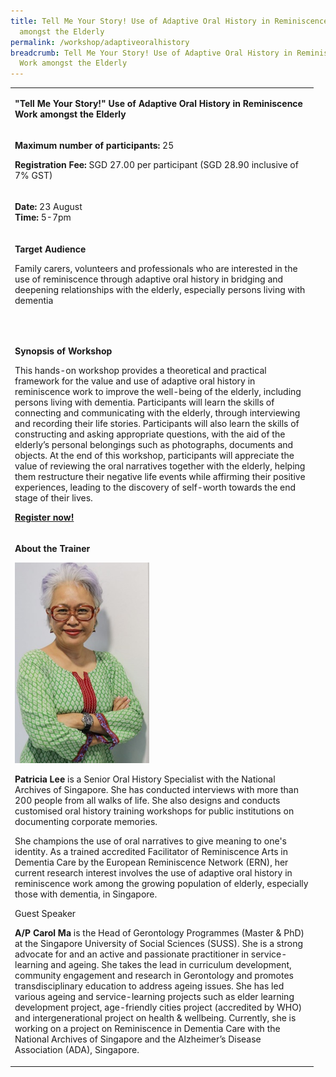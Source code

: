 ```yaml
---
title: Tell Me Your Story! Use of Adaptive Oral History in Reminiscence Work
  amongst the Elderly
permalink: /workshop/adaptiveoralhistory
breadcrumb: Tell Me Your Story! Use of Adaptive Oral History in Reminiscence
  Work amongst the Elderly
---
```

<table>
<tbody>
<tr>
<td width="471">
<p><strong>"Tell Me Your Story!" Use of Adaptive Oral History in Reminiscence Work amongst the Elderly </strong></p>
</td>
</tr>
<tr>
<td width="471">
<p><strong>Maximum number of participants: </strong>25</p>
<p><strong>Registration Fee: </strong>SGD 27.00 per participant (SGD 28.90 inclusive of 7% GST)</p>
</td>
</tr>
<tr>
<td width="471">
<p><strong>Date: </strong>23 August
<br><strong>Time: </strong>5-7pm

</td>
</tr>
<tr>
<td width="471">
<p><strong>Target Audience</strong></p>
<p>Family carers, volunteers and professionals who are interested in the use of reminiscence through adaptive oral history in bridging and deepening relationships with the elderly, especially persons living with dementia</p>
<p><em>&nbsp;</em></p>
</td>
</tr>
<tr>
<td width="471">
<p><strong>Synopsis of Workshop</strong></p>
<p>This hands-on workshop provides a theoretical and practical framework for the value and use of adaptive oral history in reminiscence work to improve the well-being of the elderly, including persons living with dementia. Participants will learn the skills of connecting and communicating with the elderly, through interviewing and recording their life stories. Participants will also learn the skills of constructing and asking appropriate questions, with the aid of the elderly&rsquo;s personal belongings such as photographs, documents and objects. At the end of this workshop, participants will appreciate the value of reviewing the oral narratives together with the elderly, helping them restructure their negative life events while affirming their positive experiences, leading to the discovery of self-worth towards the end stage of their lives.</p>
<p></p>
<p><strong><a href="https://www.nlb.gov.sg/golibrary2/e/ioha2020workshop1">Register now!</a></strong></p>
</td>
</tr>
<tr>
<td width="471">
<p><strong>About the Trainer</strong></p>
<img src="/images/patricialee.png" alt="Patricia Lee" style="width:215px;" /> 
<p><strong>Patricia Lee</strong> is a Senior Oral History Specialist with the National Archives of Singapore. She has conducted interviews with more than 200 people from all walks of life. She also designs and conducts customised oral history training workshops for public institutions on documenting corporate memories.</p>
	
<p>She champions the use of oral narratives to give meaning to one's identity.&nbsp;As a trained accredited Facilitator of Reminiscence Arts in Dementia Care by the European Reminiscence Network (ERN), her current research interest involves the use of adaptive oral history in reminiscence work among the growing population of elderly, especially those with dementia, in Singapore.</p>


Guest Speaker


<strong>A/P Carol Ma </strong> is the Head of Gerontology Programmes (Master & PhD) at the Singapore University of Social Sciences (SUSS). She is a strong advocate for and an active and passionate practitioner in service-learning and ageing. She takes the lead in curriculum development, community engagement and research in Gerontology and promotes transdisciplinary education to address ageing issues.  She has led various ageing and service-learning projects such as elder learning development project, age-friendly cities project (accredited by WHO) and intergenerational project on health & wellbeing. Currently, she is working on a project on Reminiscence in Dementia Care with the National Archives of Singapore and the Alzheimer’s Disease Association (ADA), Singapore.
	
</td>
</tr>
</tbody>
</table>